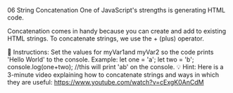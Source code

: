 06 String Concatenation
One of JavaScript's strengths is generating HTML code.

Concatenation comes in handy because you can create and add to existing HTML strings. To concatenate strings, we use the + (plus) operator.

📝 Instructions:
Set the values for myVar1and myVar2 so the code prints 'Hello World' to the console.
Example:
let one = 'a';
let two = 'b';
console.log(one+two); //this will print 'ab' on the console.
💡 Hint:
Here is a 3-minute video explaining how to concatenate strings and ways in which they are useful: https://www.youtube.com/watch?v=cExgK0AnCdM